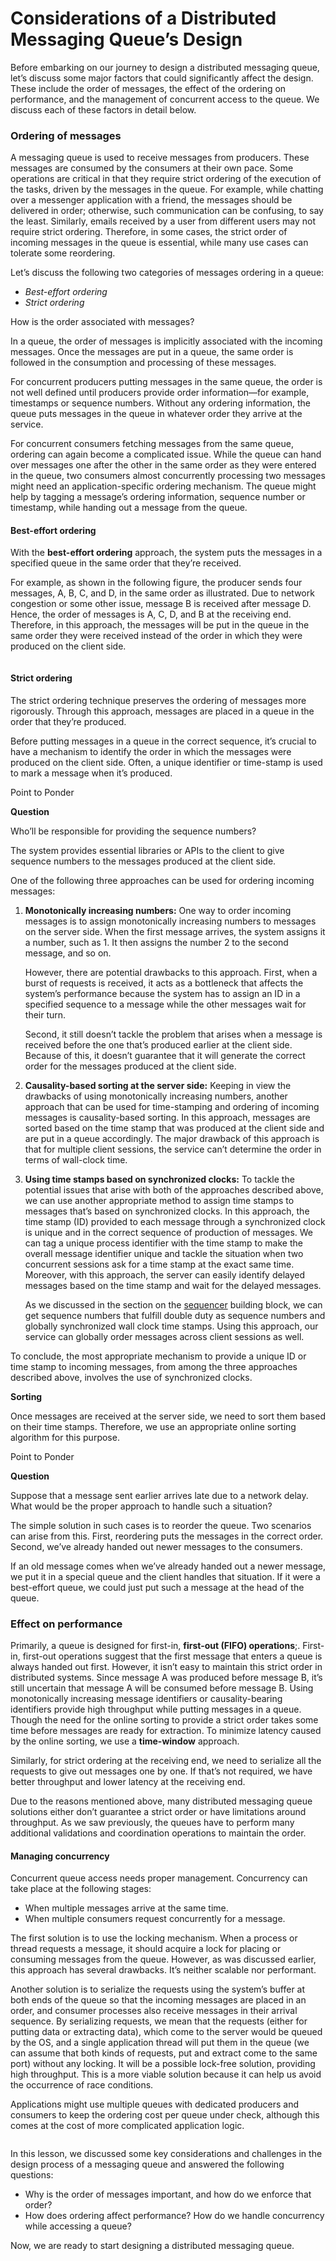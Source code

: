 # Considerations of a Distributed Messaging Queue’s Design

Before embarking on our journey to design a distributed messaging queue, let’s discuss some major factors that could significantly affect the design. These include the order of messages, the effect of the ordering on performance, and the management of concurrent access to the queue. We discuss each of these factors in detail below.

### Ordering of messages <a href="#ordering-of-messages-0" id="ordering-of-messages-0"></a>

A messaging queue is used to receive messages from producers. These messages are consumed by the consumers at their own pace. Some operations are critical in that they require strict ordering of the execution of the tasks, driven by the messages in the queue. For example, while chatting over a messenger application with a friend, the messages should be delivered in order; otherwise, such communication can be confusing, to say the least. Similarly, emails received by a user from different users may not require strict ordering. Therefore, in some cases, the strict order of incoming messages in the queue is essential, while many use cases can tolerate some reordering.

Let’s discuss the following two categories of messages ordering in a queue:

* _Best-effort ordering_
* _Strict ordering_

How is the order associated with messages?

In a queue, the order of messages is implicitly associated with the incoming messages. Once the messages are put in a queue, the same order is followed in the consumption and processing of these messages.

For concurrent producers putting messages in the same queue, the order is not well defined until producers provide order information—for example, timestamps or sequence numbers. Without any ordering information, the queue puts messages in the queue in whatever order they arrive at the service.

For concurrent consumers fetching messages from the same queue, ordering can again become a complicated issue. While the queue can hand over messages one after the other in the same order as they were entered in the queue, two consumers almost concurrently processing two messages might need an application-specific ordering mechanism. The queue might help by tagging a message’s ordering information, sequence number or timestamp, while handing out a message from the queue.

#### Best-effort ordering <a href="#best-effort-ordering-0" id="best-effort-ordering-0"></a>

With the **best-effort ordering** approach, the system puts the messages in a specified queue in the same order that they’re received.

For example, as shown in the following figure, the producer sends four messages, A, B, C, and D, in the same order as illustrated. Due to network congestion or some other issue, message B is received after message D. Hence, the order of messages is A, C, D, and B at the receiving end. Therefore, in this approach, the messages will be put in the queue in the same order they were received instead of the order in which they were produced on the client side.

<figure><img src="https://kuweiguge.github.io/Grokking-Modern-System-Design-Interview-Gitbook/assets/Screenshot 2023-09-03 at 12.49.10 AM.png" alt=""><figcaption></figcaption></figure>

#### Strict ordering <a href="#strict-ordering-0" id="strict-ordering-0"></a>

The strict ordering technique preserves the ordering of messages more rigorously. Through this approach, messages are placed in a queue in the order that they’re produced.

Before putting messages in a queue in the correct sequence, it’s crucial to have a mechanism to identify the order in which the messages were produced on the client side. Often, a unique identifier or time-stamp is used to mark a message when it’s produced.

Point to Ponder

**Question**

Who’ll be responsible for providing the sequence numbers?

The system provides essential libraries or APIs to the client to give sequence numbers to the messages produced at the client side.

One of the following three approaches can be used for ordering incoming messages:

1.  **Monotonically increasing numbers:** One way to order incoming messages is to assign monotonically increasing numbers to messages on the server side. When the first message arrives, the system assigns it a number, such as 1. It then assigns the number 2 to the second message, and so on.

    However, there are potential drawbacks to this approach. First, when a burst of requests is received, it acts as a bottleneck that affects the system’s performance because the system has to assign an ID in a specified sequence to a message while the other messages wait for their turn.

    Second, it still doesn’t tackle the problem that arises when a message is received before the one that’s produced earlier at the client side. Because of this, it doesn’t guarantee that it will generate the correct order for the messages produced at the client side.
2. **Causality-based sorting at the server side:** Keeping in view the drawbacks of using monotonically increasing numbers, another approach that can be used for time-stamping and ordering of incoming messages is causality-based sorting. In this approach, messages are sorted based on the time stamp that was produced at the client side and are put in a queue accordingly. The major drawback of this approach is that for multiple client sessions, the service can’t determine the order in terms of wall-clock time.
3.  **Using time stamps based on synchronized clocks:** To tackle the potential issues that arise with both of the approaches described above, we can use another appropriate method to assign time stamps to messages that’s based on synchronized clocks. In this approach, the time stamp (ID) provided to each message through a synchronized clock is unique and in the correct sequence of production of messages. We can tag a unique process identifier with the time stamp to make the overall message identifier unique and tackle the situation when two concurrent sessions ask for a time stamp at the exact same time. Moreover, with this approach, the server can easily identify delayed messages based on the time stamp and wait for the delayed messages.

    As we discussed in the section on the [sequencer](../sequencer/system-design-sequencer.md) building block, we can get sequence numbers that fulfill double duty as sequence numbers and globally synchronized wall clock time stamps. Using this approach, our service can globally order messages across client sessions as well.

To conclude, the most appropriate mechanism to provide a unique ID or time stamp to incoming messages, from among the three approaches described above, involves the use of synchronized clocks.

**Sorting**

Once messages are received at the server side, we need to sort them based on their time stamps. Therefore, we use an appropriate online sorting algorithm for this purpose.

Point to Ponder

**Question**

Suppose that a message sent earlier arrives late due to a network delay. What would be the proper approach to handle such a situation?

The simple solution in such cases is to reorder the queue. Two scenarios can arise from this. First, reordering puts the messages in the correct order. Second, we’ve already handed out newer messages to the consumers.

If an old message comes when we’ve already handed out a newer message, we put it in a special queue and the client handles that situation. If it were a best-effort queue, we could just put such a message at the head of the queue.

### Effect on performance <a href="#effect-on-performance-0" id="effect-on-performance-0"></a>

Primarily, a queue is designed for first-in, **first-out (FIFO) operations**;. First-in, first-out operations suggest that the first message that enters a queue is always handed out first. However, it isn’t easy to maintain this strict order in distributed systems. Since message A was produced before message B, it’s still uncertain that message A will be consumed before message B. Using monotonically increasing message identifiers or causality-bearing identifiers provide high throughput while putting messages in a queue. Though the need for the online sorting to provide a strict order takes some time before messages are ready for extraction. To minimize latency caused by the online sorting, we use a **time-window** approach.

Similarly, for strict ordering at the receiving end, we need to serialize all the requests to give out messages one by one. If that’s not required, we have better throughput and lower latency at the receiving end.

Due to the reasons mentioned above, many distributed messaging queue solutions either don’t guarantee a strict order or have limitations around throughput. As we saw previously, the queues have to perform many additional validations and coordination operations to maintain the order.

#### Managing concurrency <a href="#managing-concurrency-0" id="managing-concurrency-0"></a>

Concurrent queue access needs proper management. Concurrency can take place at the following stages:

* When multiple messages arrive at the same time.
* When multiple consumers request concurrently for a message.

The first solution is to use the locking mechanism. When a process or thread requests a message, it should acquire a lock for placing or consuming messages from the queue. However, as was discussed earlier, this approach has several drawbacks. It’s neither scalable nor performant.

Another solution is to serialize the requests using the system’s buffer at both ends of the queue so that the incoming messages are placed in an order, and consumer processes also receive messages in their arrival sequence. By serializing requests, we mean that the requests (either for putting data or extracting data), which come to the server would be queued by the OS, and a single application thread will put them in the queue (we can assume that both kinds of requests, put and extract come to the same port) without any locking. It will be a possible lock-free solution, providing high throughput. This is a more viable solution because it can help us avoid the occurrence of race conditions.

Applications might use multiple queues with dedicated producers and consumers to keep the ordering cost per queue under check, although this comes at the cost of more complicated application logic.

<figure><img src="https://kuweiguge.github.io/Grokking-Modern-System-Design-Interview-Gitbook/assets/Screenshot 2023-09-03 at 12.50.41 AM.png" alt=""><figcaption></figcaption></figure>

In this lesson, we discussed some key considerations and challenges in the design process of a messaging queue and answered the following questions:

* Why is the order of messages important, and how do we enforce that order?
* How does ordering affect performance? How do we handle concurrency while accessing a queue?

Now, we are ready to start designing a distributed messaging queue.
